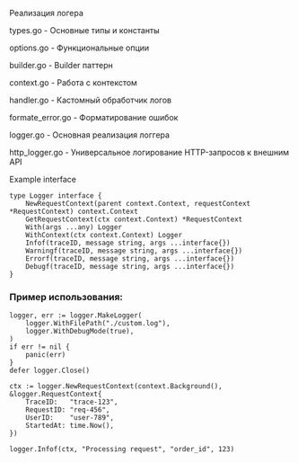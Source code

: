 Реализация логера

types.go - Основные типы и константы

options.go - Функциональные опции

builder.go - Builder паттерн

context.go - Работа с контекстом

handler.go - Кастомный обработчик логов

formate_error.go - Форматирование ошибок

logger.go - Основная реализация логгера

http_logger.go - Универсальное логирование HTTP-запросов к внешним API

Example interface
```
type Logger interface {
	NewRequestContext(parent context.Context, requestContext *RequestContext) context.Context
	GetRequestContext(ctx context.Context) *RequestContext
	With(args ...any) Logger
	WithContext(ctx context.Context) Logger
	Infof(traceID, message string, args ...interface{})
	Warningf(traceID, message string, args ...interface{})
	Errorf(traceID, message string, args ...interface{})
	Debugf(traceID, message string, args ...interface{})
}
```

### Пример использования:
```
logger, err := logger.MakeLogger(
	logger.WithFilePath("./custom.log"),
	logger.WithDebugMode(true),
)
if err != nil {
	panic(err)
}
defer logger.Close()

ctx := logger.NewRequestContext(context.Background(), &logger.RequestContext{
	TraceID:   "trace-123",
	RequestID: "req-456",
	UserID:    "user-789",
	StartedAt: time.Now(),
})

logger.Infof(ctx, "Processing request", "order_id", 123)
```